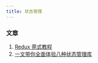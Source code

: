 ```yaml
---
title: 状态管理
---
```


### 文章

1. [Redux 莞式教程](https://juejin.cn/post/6844903442503172104?utm_source=pocket_saves)
2. [一文带你全面体验八种状态管理库](https://blog.csdn.net/ByteDanceTech/article/details/128910642)
